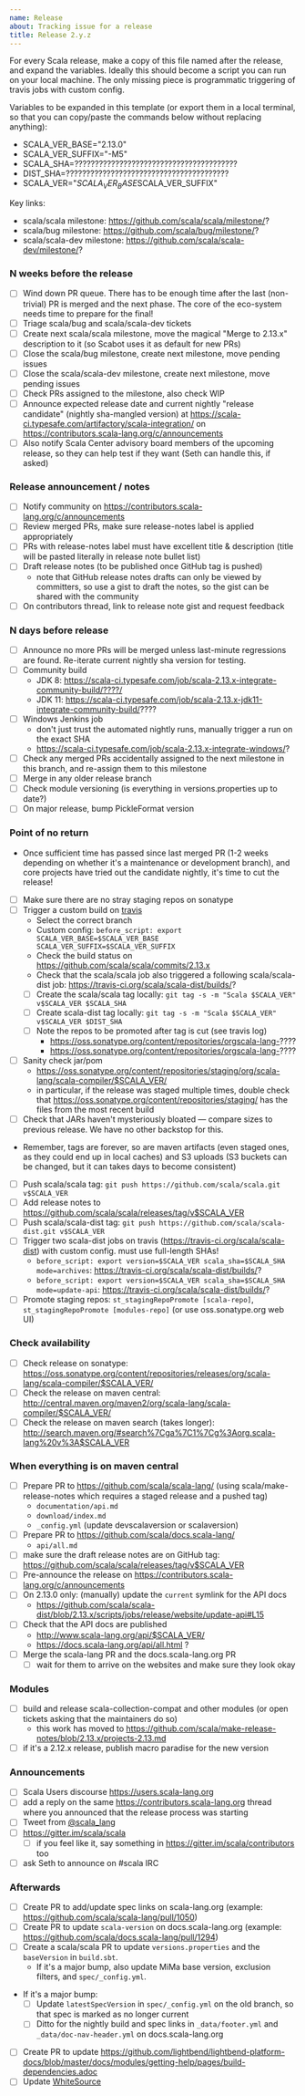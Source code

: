 ```yaml
---
name: Release
about: Tracking issue for a release
title: Release 2.y.z
---
```

For every Scala release, make a copy of this file named after the release, and expand the variables.
Ideally this should become a script you can run on your local machine. The only missing piece is programmatic triggering of travis jobs with custom config.

Variables to be expanded in this template (or export them in a local terminal, so that you can copy/paste the commands below without replacing anything):
- SCALA_VER_BASE="2.13.0"
- SCALA_VER_SUFFIX="-M5"
- SCALA_SHA=????????????????????????????????????????
- DIST_SHA=????????????????????????????????????????
- SCALA_VER="$SCALA_VER_BASE$SCALA_VER_SUFFIX"

Key links:
  - scala/scala milestone: https://github.com/scala/scala/milestone/?
  - scala/bug milestone: https://github.com/scala/bug/milestone/?
  - scala/scala-dev milestone: https://github.com/scala/scala-dev/milestone/?

### N weeks before the release
- [ ] Wind down PR queue. There has to be enough time after the last (non-trivial) PR is merged and the next phase. The core of the eco-system needs time to prepare for the final!
- [ ] Triage scala/bug and scala/scala-dev tickets
- [ ] Create next scala/scala milestone, move the magical "Merge to 2.13.x" description to it (so Scabot uses it as default for new PRs)
- [ ] Close the scala/bug milestone, create next milestone, move pending issues
- [ ] Close the scala/scala-dev milestone, create next milestone, move pending issues
- [ ] Check PRs assigned to the milestone, also check WIP
- [ ] Announce expected release date and current nightly "release candidate" (nightly sha-mangled version) at https://scala-ci.typesafe.com/artifactory/scala-integration/ on https://contributors.scala-lang.org/c/announcements
- [ ] Also notify Scala Center advisory board members of the upcoming release, so they can help test if they want (Seth can handle this, if asked)

### Release announcement / notes
- [ ] Notify community on https://contributors.scala-lang.org/c/announcements
- [ ] Review merged PRs, make sure release-notes label is applied appropriately
- [ ] PRs with release-notes label must have excellent title & description (title will be pasted literally in release note bullet list)
- [ ] Draft release notes (to be published once GitHub tag is pushed)
  - note that GitHub release notes drafts can only be viewed by committers, so use a gist to draft the notes, so the gist can be shared with the community
- [ ] On contributors thread, link to release note gist and request feedback

### N days before release
- [ ] Announce no more PRs will be merged unless last-minute regressions are found. Re-iterate current nightly sha version for testing.
- [ ] Community build
  - JDK 8: https://scala-ci.typesafe.com/job/scala-2.13.x-integrate-community-build/????/
  - JDK 11: https://scala-ci.typesafe.com/job/scala-2.13.x-jdk11-integrate-community-build/????
- [ ] Windows Jenkins job
    - don't just trust the automated nightly runs, manually trigger a run on the exact SHA
    - https://scala-ci.typesafe.com/job/scala-2.13.x-integrate-windows/?
- [ ] Check any merged PRs accidentally assigned to the next milestone in this branch, and re-assign them to this milestone
- [ ] Merge in any older release branch
- [ ] Check module versioning (is everything in versions.properties up to date?)
- [ ] On major release, bump PickleFormat version

### Point of no return
- Once sufficient time has passed since last merged PR (1-2 weeks depending on whether it's a maintenance or development branch), and core projects have tried out the candidate nightly, it's time to cut the release!
- [ ] Make sure there are no stray staging repos on sonatype
- [ ] Trigger a custom build on [travis](https://travis-ci.org/scala/scala)
  - Select the correct branch
  - Custom config: `before_script: export SCALA_VER_BASE=$SCALA_VER_BASE SCALA_VER_SUFFIX=$SCALA_VER_SUFFIX`
  - Check the build status on https://github.com/scala/scala/commits/2.13.x
  - Check that the scala/scala job also triggered a following scala/scala-dist job: https://travis-ci.org/scala/scala-dist/builds/?
  - [ ] Create the scala/scala tag locally: `git tag -s -m "Scala $SCALA_VER" v$SCALA_VER $SCALA_SHA`
  - [ ] Create scala-dist tag locally: `git tag -s -m "Scala $SCALA_VER" v$SCALA_VER $DIST_SHA`
  - [ ] Note the repos to be promoted after tag is cut (see travis log)
    - https://oss.sonatype.org/content/repositories/orgscala-lang-????
    - https://oss.sonatype.org/content/repositories/orgscala-lang-????
- [ ] Sanity check jar/pom
  - https://oss.sonatype.org/content/repositories/staging/org/scala-lang/scala-compiler/$SCALA_VER/
  - in particular, if the release was staged multiple times, double check that https://oss.sonatype.org/content/repositories/staging/ has the files from the most recent build
- [ ] Check that JARs haven't mysteriously bloated — compare sizes to previous release. We have no other backstop for this.
- Remember, tags are forever, so are maven artifacts (even staged ones, as they could end up in local caches) and S3 uploads (S3 buckets can be changed, but it can takes days to become consistent)
- [ ] Push scala/scala tag: `git push https://github.com/scala/scala.git v$SCALA_VER`
- [ ] Add release notes to https://github.com/scala/scala/releases/tag/v$SCALA_VER
- [ ] Push scala/scala-dist tag: `git push https://github.com/scala/scala-dist.git v$SCALA_VER`
- [ ] Trigger two scala-dist jobs on travis (https://travis-ci.org/scala/scala-dist) with custom config. must use full-length SHAs!
  - `before_script: export version=$SCALA_VER scala_sha=$SCALA_SHA mode=archives`: https://travis-ci.org/scala/scala-dist/builds/?
  - `before_script: export version=$SCALA_VER scala_sha=$SCALA_SHA mode=update-api`: https://travis-ci.org/scala/scala-dist/builds/?
- [ ] Promote staging repos: `st_stagingRepoPromote [scala-repo]`, `st_stagingRepoPromote [modules-repo]` (or use oss.sonatype.org web UI)

### Check availability
- [ ] Check release on sonatype: https://oss.sonatype.org/content/repositories/releases/org/scala-lang/scala-compiler/$SCALA_VER/
- [ ] Check the release on maven central: http://central.maven.org/maven2/org/scala-lang/scala-compiler/$SCALA_VER/
- [ ] Check the release on maven search (takes longer): http://search.maven.org/#search%7Cga%7C1%7Cg%3Aorg.scala-lang%20v%3A$SCALA_VER

### When everything is on maven central
- [ ] Prepare PR to https://github.com/scala/scala-lang/ (using scala/make-release-notes which requires a staged release and a pushed tag)
  - `documentation/api.md`
  - `download/index.md`
  - `_config.yml` (update devscalaversion or scalaversion)
- [ ] Prepare PR to https://github.com/scala/docs.scala-lang/
  - `api/all.md`
- [ ] make sure the draft release notes are on GitHub tag: https://github.com/scala/scala/releases/tag/v$SCALA_VER
- [ ] Pre-announce the release on https://contributors.scala-lang.org/c/announcements
- [ ] On 2.13.0 only: (manually) update the `current` symlink for the API docs
  - https://github.com/scala/scala-dist/blob/2.13.x/scripts/jobs/release/website/update-api#L15
- [ ] Check that the API docs are published
  - http://www.scala-lang.org/api/$SCALA_VER/
  - https://docs.scala-lang.org/api/all.html ?
- [ ] Merge the scala-lang PR and the docs.scala-lang.org PR
  - [ ] wait for them to arrive on the websites and make sure they look okay

### Modules
- [ ] build and release scala-collection-compat and other modules (or open tickets asking that the maintainers do so)
    - this work has moved to https://github.com/scala/make-release-notes/blob/2.13.x/projects-2.13.md
- [ ] if it's a 2.12.x release, publish macro paradise for the new version

### Announcements
- [ ] Scala Users discourse https://users.scala-lang.org
- [ ] add a reply on the same https://contributors.scala-lang.org thread where you announced that the release process was starting
- [ ] Tweet from [@scala_lang](https://twitter.com/scala_lang)
- [ ] https://gitter.im/scala/scala
    - [ ] if you feel like it, say something in https://gitter.im/scala/contributors too
- [ ] ask Seth to announce on #scala IRC

### Afterwards
- [ ] Create PR to add/update spec links on scala-lang.org (example: https://github.com/scala/scala-lang/pull/1050)
- [ ] Create PR to update `scala-version` on docs.scala-lang.org (example: https://github.com/scala/docs.scala-lang/pull/1294)
- [ ] Create a scala/scala PR to update `versions.properties` and the `baseVersion` in `build.sbt`.
  - If it's a major bump, also update MiMa base version, exclusion filters, and `spec/_config.yml`.
- If it's a major bump:
  - [ ] Update `latestSpecVersion` in `spec/_config.yml` on the old branch, so that spec is marked as no longer current
  - [ ] Ditto for the nightly build and spec links in `_data/footer.yml` and `_data/doc-nav-header.yml` on docs.scala-lang.org
- [ ] Create PR to update https://github.com/lightbend/lightbend-platform-docs/blob/master/docs/modules/getting-help/pages/build-dependencies.adoc
- [ ] Update [WhiteSource](https://github.com/lightbend/scala-team/wiki/Whitesource)
